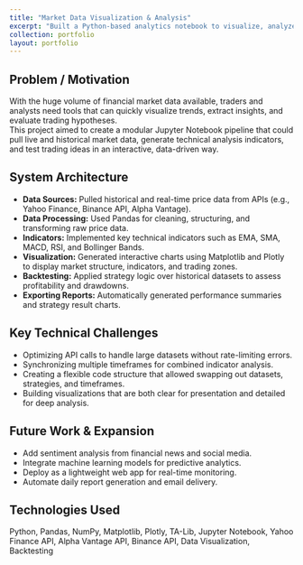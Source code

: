 ```yaml
---
title: "Market Data Visualization & Analysis"
excerpt: "Built a Python-based analytics notebook to visualize, analyze, and model financial market trends."
collection: portfolio
layout: portfolio
---
```


## Problem / Motivation

With the huge volume of financial market data available, traders and analysts need tools that can quickly visualize trends, extract insights, and evaluate trading hypotheses.  
This project aimed to create a modular Jupyter Notebook pipeline that could pull live and historical market data, generate technical analysis indicators, and test trading ideas in an interactive, data-driven way.

## System Architecture

- **Data Sources:** Pulled historical and real-time price data from APIs (e.g., Yahoo Finance, Binance API, Alpha Vantage).
- **Data Processing:** Used Pandas for cleaning, structuring, and transforming raw price data.
- **Indicators:** Implemented key technical indicators such as EMA, SMA, MACD, RSI, and Bollinger Bands.
- **Visualization:** Generated interactive charts using Matplotlib and Plotly to display market structure, indicators, and trading zones.
- **Backtesting:** Applied strategy logic over historical datasets to assess profitability and drawdowns.
- **Exporting Reports:** Automatically generated performance summaries and strategy result charts.

## Key Technical Challenges

- Optimizing API calls to handle large datasets without rate-limiting errors.
- Synchronizing multiple timeframes for combined indicator analysis.
- Creating a flexible code structure that allowed swapping out datasets, strategies, and timeframes.
- Building visualizations that are both clear for presentation and detailed for deep analysis.

## Future Work & Expansion

- Add sentiment analysis from financial news and social media.
- Integrate machine learning models for predictive analytics.
- Deploy as a lightweight web app for real-time monitoring.
- Automate daily report generation and email delivery.

## Technologies Used

Python, Pandas, NumPy, Matplotlib, Plotly, TA-Lib, Jupyter Notebook, Yahoo Finance API, Alpha Vantage API, Binance API, Data Visualization, Backtesting
